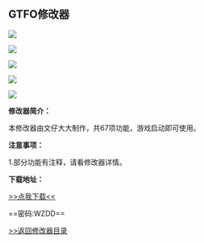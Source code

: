## GTFO修改器

![](/images/GTFO1.png)

![](/images/GTFO2.png)

![](/images/GTFO3.png)

![](/images/GTFO4.png)

![](/images/GTFO5.png)

**修改器简介：**

本修改器由文仔大大制作，共67项功能，游戏启动即可使用。

**注意事项：**

1.部分功能有注释，请看修改器详情。

**下载地址：**

[>>点我下载<<](https://rcspojie.lanzouu.com/b029owojg)

==密码:WZDD==



[>>返回修改器目录](/GameTrainer/README)